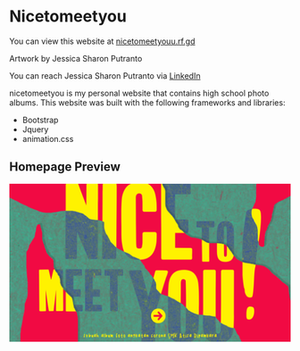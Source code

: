 # Nicetomeetyou
You can view this website at [nicetomeetyouu.rf.gd](http://nicetomeetyouu.rf.gd/)

Artwork by Jessica Sharon Putranto

You can reach Jessica Sharon Putranto via [LinkedIn](https://www.linkedin.com/in/jessica-sharon-putranto-166080233/)

nicetomeetyou is my personal website that contains high school photo albums.
This website was built with the following frameworks and libraries:

- Bootstrap
- Jquery
- animation.css

## Homepage Preview

![alt text](https://github.com/anthonywsss/nicetomeetyou/blob/main/image/Preview.png?raw=true)
